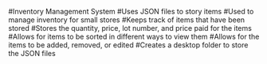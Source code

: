 #Inventory Management System
#Uses JSON files to story items 
#Used to manage inventory for small stores 
#Keeps track of items that have been stored
#Stores the quantity, price, lot number, and price paid for the items 
#Allows for items to be sorted in different ways to view them
#Allows for the items to be added, removed, or edited 
#Creates a desktop folder to store the JSON files 
